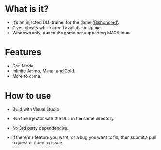 # What is it?
* It's an injected DLL trainer for the game ['Dishonored'](https://store.steampowered.com/app/205100/Dishonored/).
* Gives cheats which aren't available in-game.
* Windows only, due to the game not supporting MAC/Linux.

# Features
* God Mode
* Infinite Ammo, Mana, and Gold.
* More to come.

# How to use
* Build with Visual Studio
* Run the injector with the DLL in the same directory.
* No 3rd party dependencies.

* If there's a feature you want, or a bug you want to fix, then submit a pull request or open an issue.

